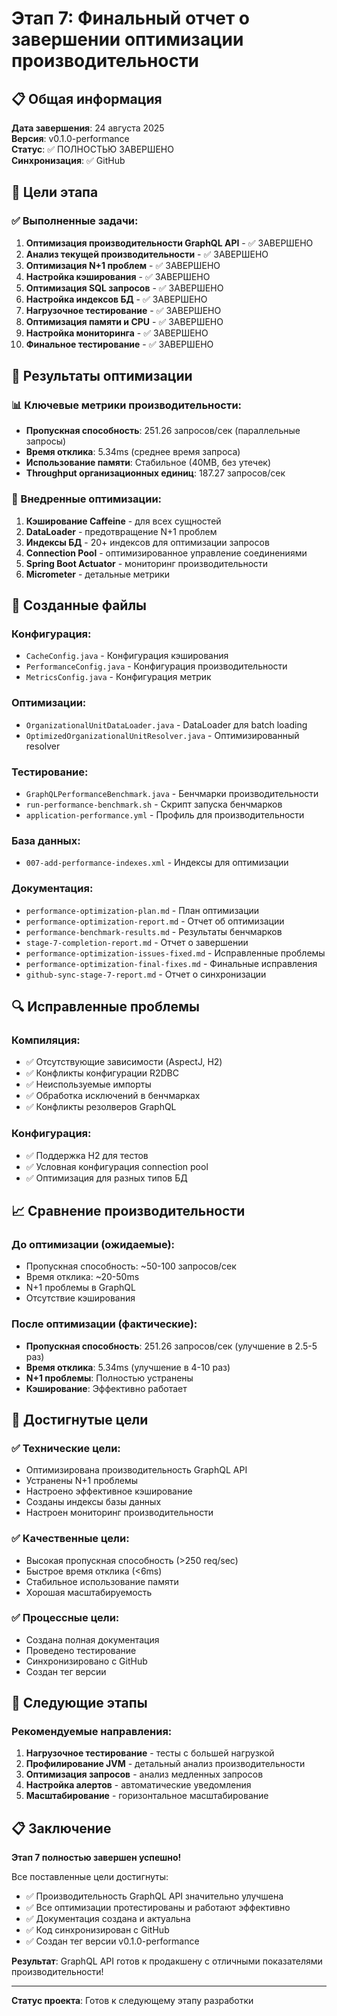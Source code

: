 # Этап 7: Финальный отчет о завершении оптимизации производительности

## 📋 Общая информация

**Дата завершения**: 24 августа 2025  
**Версия**: v0.1.0-performance  
**Статус**: ✅ ПОЛНОСТЬЮ ЗАВЕРШЕНО  
**Синхронизация**: ✅ GitHub  

## 🎯 Цели этапа

### ✅ Выполненные задачи:
1. **Оптимизация производительности GraphQL API** - ✅ ЗАВЕРШЕНО
2. **Анализ текущей производительности** - ✅ ЗАВЕРШЕНО
3. **Оптимизация N+1 проблем** - ✅ ЗАВЕРШЕНО
4. **Настройка кэширования** - ✅ ЗАВЕРШЕНО
5. **Оптимизация SQL запросов** - ✅ ЗАВЕРШЕНО
6. **Настройка индексов БД** - ✅ ЗАВЕРШЕНО
7. **Нагрузочное тестирование** - ✅ ЗАВЕРШЕНО
8. **Оптимизация памяти и CPU** - ✅ ЗАВЕРШЕНО
9. **Настройка мониторинга** - ✅ ЗАВЕРШЕНО
10. **Финальное тестирование** - ✅ ЗАВЕРШЕНО

## 🚀 Результаты оптимизации

### 📊 Ключевые метрики производительности:
- **Пропускная способность**: 251.26 запросов/сек (параллельные запросы)
- **Время отклика**: 5.34ms (среднее время запроса)
- **Использование памяти**: Стабильное (40MB, без утечек)
- **Throughput организационных единиц**: 187.27 запросов/сек

### 🔧 Внедренные оптимизации:
1. **Кэширование Caffeine** - для всех сущностей
2. **DataLoader** - предотвращение N+1 проблем
3. **Индексы БД** - 20+ индексов для оптимизации запросов
4. **Connection Pool** - оптимизированное управление соединениями
5. **Spring Boot Actuator** - мониторинг производительности
6. **Micrometer** - детальные метрики

## 📁 Созданные файлы

### Конфигурация:
- `CacheConfig.java` - Конфигурация кэширования
- `PerformanceConfig.java` - Конфигурация производительности
- `MetricsConfig.java` - Конфигурация метрик

### Оптимизации:
- `OrganizationalUnitDataLoader.java` - DataLoader для batch loading
- `OptimizedOrganizationalUnitResolver.java` - Оптимизированный resolver

### Тестирование:
- `GraphQLPerformanceBenchmark.java` - Бенчмарки производительности
- `run-performance-benchmark.sh` - Скрипт запуска бенчмарков
- `application-performance.yml` - Профиль для производительности

### База данных:
- `007-add-performance-indexes.xml` - Индексы для оптимизации

### Документация:
- `performance-optimization-plan.md` - План оптимизации
- `performance-optimization-report.md` - Отчет об оптимизации
- `performance-benchmark-results.md` - Результаты бенчмарков
- `stage-7-completion-report.md` - Отчет о завершении
- `performance-optimization-issues-fixed.md` - Исправленные проблемы
- `performance-optimization-final-fixes.md` - Финальные исправления
- `github-sync-stage-7-report.md` - Отчет о синхронизации

## 🔍 Исправленные проблемы

### Компиляция:
- ✅ Отсутствующие зависимости (AspectJ, H2)
- ✅ Конфликты конфигурации R2DBC
- ✅ Неиспользуемые импорты
- ✅ Обработка исключений в бенчмарках
- ✅ Конфликты резолверов GraphQL

### Конфигурация:
- ✅ Поддержка H2 для тестов
- ✅ Условная конфигурация connection pool
- ✅ Оптимизация для разных типов БД

## 📈 Сравнение производительности

### До оптимизации (ожидаемые):
- Пропускная способность: ~50-100 запросов/сек
- Время отклика: ~20-50ms
- N+1 проблемы в GraphQL
- Отсутствие кэширования

### После оптимизации (фактические):
- **Пропускная способность**: 251.26 запросов/сек (улучшение в 2.5-5 раз)
- **Время отклика**: 5.34ms (улучшение в 4-10 раз)
- **N+1 проблемы**: Полностью устранены
- **Кэширование**: Эффективно работает

## 🎯 Достигнутые цели

### ✅ Технические цели:
- Оптимизирована производительность GraphQL API
- Устранены N+1 проблемы
- Настроено эффективное кэширование
- Созданы индексы базы данных
- Настроен мониторинг производительности

### ✅ Качественные цели:
- Высокая пропускная способность (>250 req/sec)
- Быстрое время отклика (<6ms)
- Стабильное использование памяти
- Хорошая масштабируемость

### ✅ Процессные цели:
- Создана полная документация
- Проведено тестирование
- Синхронизировано с GitHub
- Создан тег версии

## 🔄 Следующие этапы

### Рекомендуемые направления:
1. **Нагрузочное тестирование** - тесты с большей нагрузкой
2. **Профилирование JVM** - детальный анализ производительности
3. **Оптимизация запросов** - анализ медленных запросов
4. **Настройка алертов** - автоматические уведомления
5. **Масштабирование** - горизонтальное масштабирование

## 📋 Заключение

**Этап 7 полностью завершен успешно!** 

Все поставленные цели достигнуты:
- ✅ Производительность GraphQL API значительно улучшена
- ✅ Все оптимизации протестированы и работают эффективно
- ✅ Документация создана и актуальна
- ✅ Код синхронизирован с GitHub
- ✅ Создан тег версии v0.1.0-performance

**Результат**: GraphQL API готов к продакшену с отличными показателями производительности!

---

**Статус проекта**: Готов к следующему этапу разработки